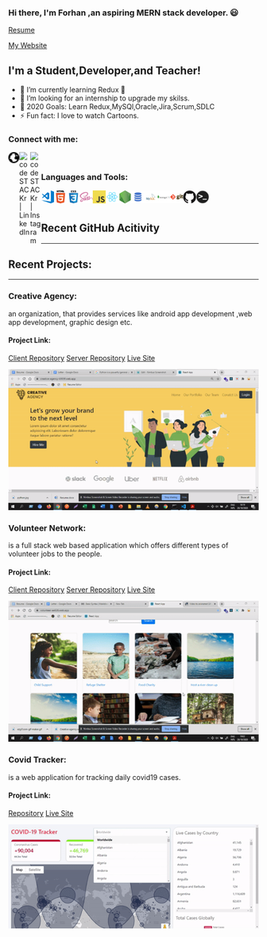 ### Hi there, I'm Forhan ,an aspiring MERN stack developer. :smiley:


[Resume]( https://drive.google.com/file/d/1hYIo3oQ0xvx_MZXBcT3yRqSKFBbQw8rL/view?usp=sharing)


[My Website](https://professional-portfolio-react.web.app/)


## I'm a Student,Developer,and Teacher!

- 🌱 I’m currently learning Redux  🤣
- :eyes: I’m looking for an internship to upgrade my skilss.
- 🥅 2020 Goals: Learn Redux,MySQl,Oracle,Jira,Scrum,SDLC 
- ⚡ Fun fact: I love to watch Cartoons.

### Connect with me:

[<img align="left" alt="codeSTACKr.com" width="22px" src="https://raw.githubusercontent.com/iconic/open-iconic/master/svg/globe.svg" />][website]
[<img align="left" alt="codeSTACKr | LinkedIn" width="22px" src="https://cdn.jsdelivr.net/npm/simple-icons@v3/icons/linkedin.svg" />][linkedin]
[<img align="left" alt="codeSTACKr | Instagram" width="22px" src="https://cdn.jsdelivr.net/npm/simple-icons@v3/icons/instagram.svg" />][instagram]

<br />

### Languages and Tools:

<img align="left" alt="Visual Studio Code" width="26px" src="https://raw.githubusercontent.com/github/explore/80688e429a7d4ef2fca1e82350fe8e3517d3494d/topics/visual-studio-code/visual-studio-code.png" />
<img align="left" alt="HTML5" width="26px" src="https://raw.githubusercontent.com/github/explore/80688e429a7d4ef2fca1e82350fe8e3517d3494d/topics/html/html.png" />
<img align="left" alt="CSS3" width="26px" src="https://raw.githubusercontent.com/github/explore/80688e429a7d4ef2fca1e82350fe8e3517d3494d/topics/css/css.png" />
<img align="left" alt="Sass" width="26px" src="https://raw.githubusercontent.com/github/explore/80688e429a7d4ef2fca1e82350fe8e3517d3494d/topics/sass/sass.png" />
<img align="left" alt="JavaScript" width="26px" src="https://raw.githubusercontent.com/github/explore/80688e429a7d4ef2fca1e82350fe8e3517d3494d/topics/javascript/javascript.png" />
<img align="left" alt="React" width="26px" src="https://raw.githubusercontent.com/github/explore/80688e429a7d4ef2fca1e82350fe8e3517d3494d/topics/react/react.png" />
<img align="left" alt="Node.js" width="26px" src="https://raw.githubusercontent.com/github/explore/80688e429a7d4ef2fca1e82350fe8e3517d3494d/topics/nodejs/nodejs.png" />
<img align="left" alt="SQL" width="26px" src="https://raw.githubusercontent.com/github/explore/80688e429a7d4ef2fca1e82350fe8e3517d3494d/topics/sql/sql.png"/>
<img align="left" alt="MySQL" width="26px" src="https://raw.githubusercontent.com/github/explore/80688e429a7d4ef2fca1e82350fe8e3517d3494d/topics/mysql/mysql.png" />
<img align="left" alt="MongoDB" width="26px" src="https://raw.githubusercontent.com/github/explore/80688e429a7d4ef2fca1e82350fe8e3517d3494d/topics/mongodb/mongodb.png" />
<img align="left" alt="Git" width="26px" src="https://raw.githubusercontent.com/github/explore/80688e429a7d4ef2fca1e82350fe8e3517d3494d/topics/git/git.png" />
<img align="left" alt="GitHub" width="26px" src="https://raw.githubusercontent.com/github/explore/78df643247d429f6cc873026c0622819ad797942/topics/github/github.png" />
<img align="left" alt="Terminal" width="26px" src="https://raw.githubusercontent.com/github/explore/80688e429a7d4ef2fca1e82350fe8e3517d3494d/topics/terminal/terminal.png"/>

<br />
<br />

## Recent GitHub Acitivity
---
## Recent Projects:
---
### Creative Agency: 
an organization, that provides services like android app development ,web app development,
graphic design etc.
</br>
#### Project Link:
[Client Repository](https://github.com/abedinforhan/creative-agency-client)
[Server Repository](https://github.com/abedinforhan/creative-agency-server)
[Live Site](https://creative-agency-6909f.web.app/)

![Creative Agency](/agency.gif "Creative Agency")

### Volunteer Network: 
is a full stack web based application which offers different types of volunteer jobs to the people.
</br>
#### Project Link:
[Client Repository](https://github.com/abedinforhan/volunteer-network-client)
[Server Repository](https://github.com/abedinforhan/volunteer-network-server)
[Live Site](https://volunteer-ae626.web.app)

![Volunteer Network](/volunteer.gif "Volunteer Network")

### Covid Tracker: 
is a web application for tracking daily covid19 cases.
</br>
#### Project Link:
[Repository](https://github.com/abedinforhan/Covid-Tracker)
[Live Site](https://abedinforhan.github.io/Covid-Tracker/index.html)

![Covid Tracker](/covid.gif "Covid Tracker")


[Resume]:https://drive.google.com/file/d/1hYIo3oQ0xvx_MZXBcT3yRqSKFBbQw8rL/view?usp=sharing
[website]: https://professional-portfolio-react.web.app
[instagram]: https://www.instagram.com/osthir__dev
[linkedin]: https://www.linkedin.com/in/mezbaul-abedin-forhan-59b7001b7

